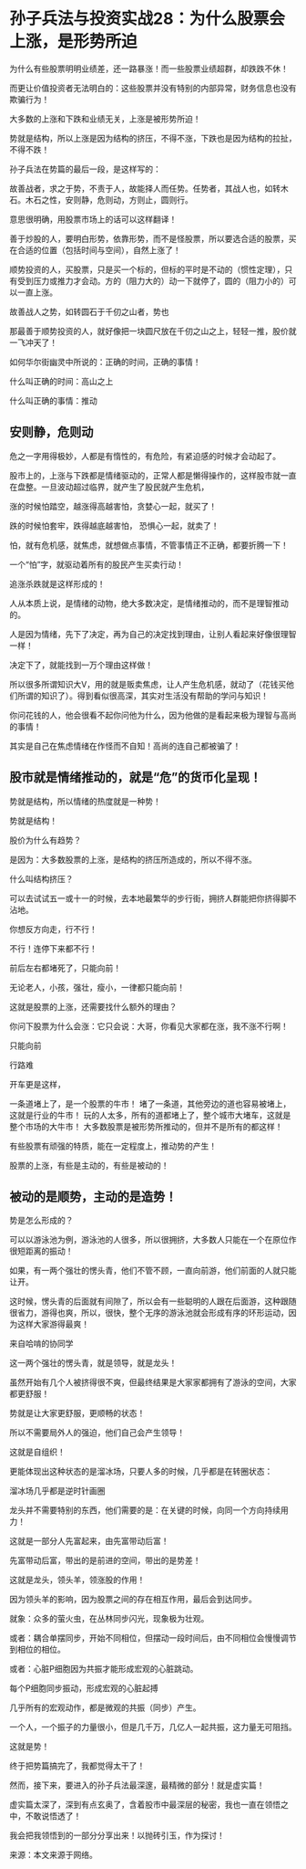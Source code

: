 # 孙子兵法与投资实战28：为什么股票会上涨，是形势所迫

为什么有些股票明明业绩差，还一路暴涨！而一些股票业绩超群，却跌跌不休！

而更让价值投资者无法明白的：这些股票并没有特别的内部异常，财务信息也没有欺骗行为！

大多数的上涨和下跌和业绩无关，上涨是被形势所迫！

势就是结构，所以上涨是因为结构的挤压，不得不涨，下跌也是因为结构的拉扯，不​​得不跌！

孙子兵法在势篇的最后一段，是这样写的：

故善战者，求之于势，不责于人，故能择人而任势。任势者，其战人也，如转木石。木石之性，安则静，危则动，方则止，圆则行。

意思很明确，用股票市场上的话可以这样翻译！

善于炒股的人，要明白形势，依靠形势，而不是怪股票，所以要选合适的股票，买在合适的位置（包括时间与空间），自然上涨了！

顺势投资的人，买股票，只是买一个标的，但标的平时是不动的（惯性定理），只有受到压力或推力才会动。方的（阻力大的）动一下就停了，圆的（阻力小的）可以一直上涨。

故善战人之势，如转圆石于千仞之山者，势也

那最善于顺势投资的人，就好像把一块圆尺放在千仞之山之上，轻轻一推，股价就一飞冲天了！

如何华尔街幽灵中所说的：正确的时间，正确的事情！

什么叫正确的时间：高山之上

什么叫正确的事情：推动

## 安则静，危则动

危之一字用得极妙，人都是有惰性的，有危险，有紧迫感的时候才会动起了。

股市上的，上涨与下跌都是情绪驱动的，正常人都是懒得操作的，这样股市就一直在盘整。一旦波动超过临界，就产生了股民就产生危机，

涨的时候怕踏空，越涨得高越害怕，贪婪心一起，就买了！

跌的时候怕套牢，跌得越底越害怕， 恐惧心一起，就卖了！

怕，就有危机感，就焦虑，就想做点事情，不管事情正不正确，都要折腾一下！

一个“怕”字，就驱动着所有的股民产生买卖行动！

追涨杀跌就是这样形成的！

人从本质上说，是情绪的动物，绝大多数决定，是情绪推动的，而不是理智推动的。

人是因为情绪，先下了决定，再为自己的决定找到理由，让别人看起来好像很理智一样！

决定下了，就能找到一万个理由这样做！

所以很多所谓知识大V，用的就是贩卖焦虑，让人产生危机感，就动了（花钱买他们所谓的知识了）。得到看似很高深，其实对生活没有帮助的学问与知识！

你问花钱的人，他会很看不起你问他为什么，因为他做的是看起来极为理智与高尚的事情！

其实是自己在焦虑情绪在作怪而不自知！高尚的连自己都被骗了！

## 股市就是情绪推动的，就是“危”的货币化呈现！

势就是结构，所以情绪的热度就是一种势！

势就是结构！

股价为什么有趋势？

是因为：大多数股票的上涨，是结构的挤压所造成的，所以不得不涨。

什么叫结构挤压？

可以去试试五一或十一的时候，去本地最繁华的步行街，拥挤人群能把你挤得脚不沾地。

你想反方向走，行不行！

不行！连停下来都不行！

前后左右都堵死了，只能向前！

无论老人，小孩，强壮，瘦小，一律都只能向前！

这就是股票的上涨，还需要找什么额外的理由？

你问下股票为什么会涨：它只会说：大哥，你看见大家都在涨，我不涨不行啊！


只能向前


行路难

开车更是这样，

一条道堵上了，是一个股票的牛市！
堵了一条道，其他旁边的道也容易被堵上，这就是行业的牛市！
玩的人太多，所有的道都堵上了，整个城市大堵车，这就是整个市场的大牛市！
大多数股票是被形势所推动的，但并不是所有的都这样！

有些股票有顽强的特质，能在一定程度上，推动势的产生！

股票的上涨，有些是主动的，有些是被动的！

## 被动的是顺势，主动的是造势！

势是怎么形成的？

可以以游泳池为例，游泳池的人很多，所以很拥挤，大多数人只能在一个在原位作很短距离的振动！

如果，有一两个强壮的愣头青，他们不管不顾，一直向前游，他们前面的人就只能让开。

这时候，愣头青的后面就有间隙了，所以会有一些聪明的人跟在后面游，这种跟随很省力，游得也爽，所以，很快，整个无序的游泳池就会形成有序的环形运动，因为这样大家游得最爽！


来自哈啃的协同学

这一两个强壮的愣头青，就是领导，就是龙头！

虽然开始有几个人被挤得很不爽，但最终结果是大家家都拥有了游泳的空间，大家都更舒服！

势就是让大家更舒服，更顺畅的状态！

所以不需要局外人的强迫，他们自己会产生领导！

这就是自组织！

更能体现出这种状态的是溜冰场，只要人多的时候，几乎都是在转圈状态：

溜冰场几乎都是逆时针画圈

龙头并不需要特别的东西，他们需要的是：在关键的时候，向同一个方向持续用力！

这就是一部分人先富起来，由先富带动后富！

先富带动后富，带出的是前进的空间，带出的是势差！

这就是龙头，领头羊，领涨股的作用！

因为领头羊的影响，因为股票之间的存在相互作用，最后会到达同步。

就象：众多的萤火虫，在丛林同步闪光，现象极为壮观。


或者：耦合单摆同步，开始不同相位，但摆动一段时间后，由不同相位会慢慢调节到相位的相位。


或者：心脏P细胞因为共振才能形成宏观的心脏跳动。


每个P细胞同步振动，形成宏观的心脏起搏

几乎所有的宏观动作，都是微观的共振（同步）产生。

一个人，一个振子的力量很小，但是几千万，几亿人一起共振，这力量无可阻挡。

这就是势！

终于把势篇搞完了，我都觉得太干了！

然而，接下来，要进入的孙子兵法最深邃，最精微的部分！就是虚实篇！

虚实篇太深了，深到有点玄奥了，含着股市中最深层的秘密，我也一直在领悟之中，不敢说悟透了！

我会把我领悟到的一部分分享出来！以抛砖引玉，作为探讨！

来源：本文来源于网络。
